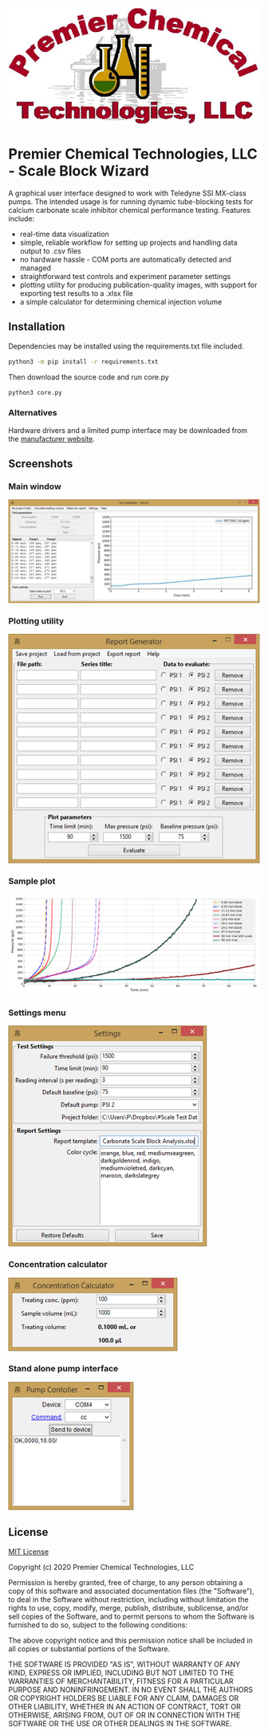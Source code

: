 <!-- <p  align='center'>
<img src="https://github.com/teauxfu/pct-scalewiz/blob/master/images/pct_logo.PNG" width='200' height='100'>
</p> -->

![](images/pct_logo.PNG)

# Premier Chemical Technologies, LLC  - Scale Block Wizard
A graphical user interface designed to work with Teledyne SSI MX-class pumps.
The intended usage is for running dynamic tube-blocking tests for calcium
carbonate scale inhibitor chemical performance testing.
Features include:
* real-time data visualization
* simple, reliable workflow for setting up projects and handling data output to .csv files
* no hardware hassle - COM ports are automatically detected and managed
* straightforward test controls and experiment parameter settings
* plotting utility for producing publication-quality images, with support for exporting test results to a .xlsx file
* a simple calculator for determining chemical injection volume

## Installation
Dependencies may be installed using the requirements.txt file included.
```bash
python3 -m pip install -r requirements.txt
```

Then download the source code and run core.py
```bash
python3 core.py
```

### Alternatives
Hardware drivers and a limited pump interface may be downloaded from the [manufacturer website](https://ssihplc.com/manuals/#driver-downloads).

## Screenshots
### Main window
![](images/main_window.PNG)
### Plotting utility
![](images/plotting_utility.PNG)
### Sample plot
![](images/demo_plot.PNG)
### Settings menu
![](images/settings_menu.PNG)
### Concentration calculator
![](images/conc_calc.PNG)
### Stand alone pump interface
![](images/pump_controller.PNG)



## License
[MIT License](https://choosealicense.com/licenses/mit/)

Copyright (c) 2020 Premier Chemical Technologies, LLC

Permission is hereby granted, free of charge, to any person obtaining a copy of this software and associated documentation files (the "Software"), to deal in the Software without restriction, including without limitation the rights to use, copy, modify, merge, publish, distribute, sublicense, and/or sell copies of the Software, and to permit persons to whom the Software is furnished to do so, subject to the following conditions:

The above copyright notice and this permission notice shall be included in all copies or substantial portions of the Software.

THE SOFTWARE IS PROVIDED "AS IS", WITHOUT WARRANTY OF ANY KIND, EXPRESS OR IMPLIED, INCLUDING BUT NOT LIMITED TO THE WARRANTIES OF MERCHANTABILITY, FITNESS FOR A PARTICULAR PURPOSE AND NONINFRINGEMENT. IN NO EVENT SHALL THE AUTHORS OR COPYRIGHT HOLDERS BE LIABLE FOR ANY CLAIM, DAMAGES OR OTHER LIABILITY, WHETHER IN AN ACTION OF CONTRACT, TORT OR OTHERWISE, ARISING FROM, OUT OF OR IN CONNECTION WITH THE SOFTWARE OR THE USE OR OTHER DEALINGS IN THE SOFTWARE.
